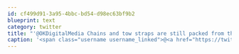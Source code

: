 ```yaml
---
id: cf499d91-3a95-4bbc-bd54-d98ec63bf9b2
blueprint: text
category: twitter
title: "'@OKDigitalMedia Chains and tow straps are still packed from the 4x4 trip. Safe travels! I might wait a day or 2 if I can."
caption: '<span class="username username_linked">@<a href="https://twitter.com/OKDigitalMedia" title="John Thiessen">OKDigitalMedia</a></span> Chains and tow straps are still packed from the 4x4 trip. Safe travels! I might wait a day or 2 if I can.'
---
```

